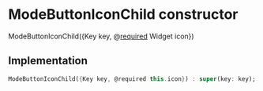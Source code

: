 


# ModeButtonIconChild constructor







ModeButtonIconChild({Key key, @[required](https://pub.dev/documentation/meta/1.3.0/meta/required-constant.html) Widget icon})





## Implementation

```dart
ModeButtonIconChild({Key key, @required this.icon}) : super(key: key);
```








